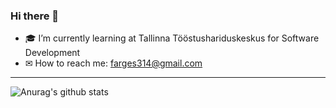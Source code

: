 ### Hi there 👋





- 🎓 I’m currently learning at Tallinna Tööstushariduskeskus for Software Development
- ✉ How to reach me: <a href="mailto:farges314@gmail.com">farges314@gmail.com</a>
<hr>

![Anurag's github stats](https://github-readme-stats.vercel.app/api?username=JamesEst&show_icons=true&theme=radical)

